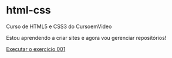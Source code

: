 # html-css
 Curso de HTML5 e CSS3 do CursoemVideo

 Estou aprendendo a criar sites e agora vou gerenciar repositórios!

<a href="https://isystavares.github.io/html-css/exercicios/ex001/index.html">Executar o exercicio 001</a>

